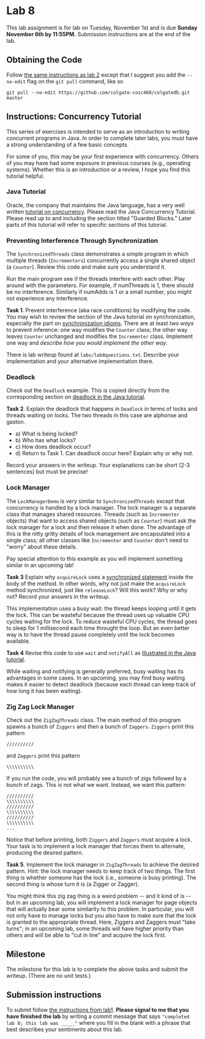 # Lab 8

This lab assignment is for lab on Tuesday, November 1st and is due **Sunday November 6th by 11:55PM.**  Submission instructions are at the end of the lab.

## Obtaining the Code

Follow [the same instructions as lab 2](https://github.com/colgate-cosc460/colgatedb/blob/master/labs/lab2.md) except that I suggest you add the `--no-edit` flag on the `git pull` command, like so

	git pull --no-edit https://github.com/colgate-cosc460/colgatedb.git master


## Instructions: Concurrency Tutorial

This series of exercises is intended to serve as an introduction to writing concurrent programs in Java. In order to complete later labs, you must have a strong understanding of a few basic concepts.

For some of you, this may be your first experience with concurrency. Others of you may have had some exposure in previous courses (e.g., operating systems). Whether this is an introduction or a review, I hope you find this tutorial helpful.


### Java Tutorial

Oracle, the company that maintains the Java language, has a very well written [tutorial on concurrency](http://docs.oracle.com/javase/tutorial/essential/concurrency/index.html). Please read the Java Concurrency Tutorial. Please read up to and including the section titled "Guarded Blocks." Later parts of this tutorial will refer to specific sections of this tutorial.

### Preventing Interference Through Synchronization

The `SynchronizedThreads` class demonstrates a simple program in which multiple threads (`Incrementers`) concurrently access a single shared object (a `Counter`). Review this code and make sure you understand it.

Run the main program see if the threads interfere with each other. Play around with the parameters. For example, if numThreads is 1, there should be no interference. Similarly if numAdds is 1 or a small number, you might not experience any interference.

**Task 1**. Prevent interference (aka race conditions) by modifying the code. You may wish to review the section of the Java tutorial on synchronization, especially the part on [synchronization idioms](http://docs.oracle.com/javase/tutorial/essential/concurrency/syncmeth.html).
There are at least *two ways* to prevent inference: one way modifies the `Counter` class; the other way leaves `Counter` unchanged and modifies the `Incrementer` class. Implement one way and *describe how you would implement the other way*.

There is lab writeup found at `labs/lab8questions.txt`.  Describe your implementation and your alternative implementation there.

### Deadlock 

Check out the `Deadlock` example. This is copied directly from the corresponding section on [deadlock in the Java tutorial](http://docs.oracle.com/javase/tutorial/essential/concurrency/deadlock.html).

**Task 2**. Explain the deadlock that happens in `Deadlock` in terms of locks and threads waiting on locks. The two threads in this case are alphonse and gaston. 

- a) What is being locked? 
- b) Who has what locks? 
- c) How does deadlock occur?
- d) Return to Task 1. Can deadlock occur here? Explain why or why not.

Record your answers in the writeup.  Your explanations can be short (2-3 sentences) but must be precise!

### Lock Manager

The `LockManagerDemo` is very similar to `SynchronizedThreads` except that concurrency is handled by a lock manager. The lock manager is a separate class that manages shared resources. Threads (such as `Incrementer` objects) that want to access shared objects (such as `Counter`) must ask the lock manager for a lock and then release it when done. The advantage of this is the nitty gritty details of lock management are encapsulated into a single class; all other classes like `Incrementer` and `Counter` don't need to "worry" about these details.

Pay special attention to this example as you will implement something similar in an upcoming lab!

**Task 3** Explain why `acquireLock` uses a [synchronized statement](http://docs.oracle.com/javase/tutorial/essential/concurrency/locksync.html) inside the body of the method. In other words, why not just make the `acquireLock` method synchronized, just like `releaseLock`? Will this work? Why or why not?  Record your answers in the writeup.

This implementation uses a busy wait: the thread keeps looping until it gets the lock. This can be wasteful because the thread uses up valuable CPU cycles waiting for the lock. To reduce wasteful CPU cycles, the thread goes to sleep for 1 millisecond each time throught the loop. But an even better way is to have the thread pause completely until the lock becomes available.

**Task 4** Revise this code to use `wait` and `notifyAll` as [illustrated in the Java tutorial](http://docs.oracle.com/javase/tutorial/essential/concurrency/guardmeth.html).

While waiting and notifying is generally preferred, busy waiting has its advantages in some cases. In an upcoming, you may find busy waiting makes it easier to detect deadlock (because each thread can keep track of how long it has been waiting).

### Zig Zag Lock Manager

Check out the `ZigZagThreads` class. The main method of this program spawns a bunch of `Ziggers` and then a bunch of `Zaggers`. `Ziggers` print this pattern

	//////////

and `Zaggers` print this pattern

	\\\\\\\\\\

If you run the code, you will probably see a bunch of zigs followed by a bunch of zags. This is not what we want. Instead, we want this pattern:

	//////////
	\\\\\\\\\\
	//////////
	\\\\\\\\\\
	//////////
	\\\\\\\\\\
	...

Notice that before printing, both `Ziggers` and `Zaggers` must acquire a lock. Your task is to implement a lock manager that forces them to alternate, producing the desired pattern.

**Task 5**. Implement the lock manager in `ZigZagThreads` to achieve the desired pattern.  Hint: the lock manager needs to keep track of two things.  The first thing is whether someone has the lock (i.e., someone is busy printing).  The second thing is whose turn it is (a Zigger or Zagger).

You might think this zig zag thing is a weird problem -- and it kind of is -- but in an upcoming lab, you will implement a lock manager for page objects that will actually bear some similarity to this problem.  In particular, you will not only have to manage locks but you also have to make sure that the lock is granted to the appropriate thread.  Here, Ziggers and Zaggers must "take turns"; in an upcoming lab, some threads will have higher priority than others and will be able to "cut in line" and acquire the lock first.

<!-- Your implementation should employ the busy waiting approach rather than the wait and notify approach. -->


## Milestone

The milestone for this lab is to complete the above tasks and submit the writeup.  (There are no unit tests.)


## Submission instructions

To submit follow [the instructions from lab1](https://github.com/colgate-cosc460/colgatedb/blob/master/labs/lab1.md).  **Please signal to me that you have finished the lab** by writing a commit message that says `"completed lab 8; this lab was _____"` where you fill in the blank with a phrase that best describes your sentiments about this lab.

